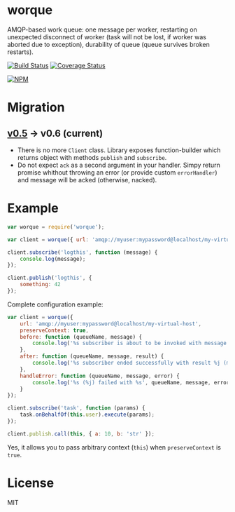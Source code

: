 # worque

AMQP-based work queue: one message per worker, restarting on unexpected disconnect of worker (task will not be lost, if worker was aborted due to exception), durability of queue (queue survives broken restarts).

[![Build Status](https://secure.travis-ci.org/titarenko/worque.png?branch=master)](https://travis-ci.org/titarenko/worque) [![Coverage Status](https://coveralls.io/repos/titarenko/worque/badge.png)](https://coveralls.io/r/titarenko/worque)

[![NPM](https://nodei.co/npm/worque.png?downloads=true&stars=true)](https://nodei.co/npm/worque/)

# Migration

## [v0.5](https://github.com/titarenko/worque/tree/39fcfdd1605211916f4e1c0e46786f530d69127c) -> v0.6 (current)

- There is no more `Client` class. Library exposes function-builder which returns object with methods `publish` and `subscribe`.
- Do not expect `ack` as a second argument in your handler. Simpy return promise whithout throwing an error (or provide custom `errorHandler`) and message will be acked (otherwise, nacked).

# Example

```js
var worque = require('worque');

var client = worque({ url: 'amqp://myuser:mypassword@localhost/my-virtual-host' });

client.subscribe('logthis', function (message) {
	console.log(message);
});

client.publish('logthis', {
	something: 42
});
```

Complete configuration example:

```js
var client = worque({
	url: 'amqp://myuser:mypassword@localhost/my-virtual-host',
	preserveContext: true,
	before: function (queueName, message) {
		console.log('%s subscriber is about to be invoked with message %j, context (this) is %j', queueName, message, this);
	},
	after: function (queueName, message, result) {
		console.log('%s subscriber ended successfully with result %j (message was %j, context (this) was %j)', queueName, result, message, this);
	},
	handleError: function (queueName, message, error) {
		console.log('%s (%j) failed with %s', queueName, message, error.stack);
	}
});

client.subscribe('task', function (params) {
	task.onBehalfOf(this.user).execute(params);
});

client.publish.call(this, { a: 10, b: 'str' });
```

Yes, it allows you to pass arbitrary context (`this`) when `preserveContext` is `true`.

# License

MIT
